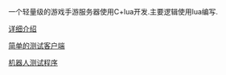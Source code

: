 一个轻量级的游戏手游服务器使用C+lua开发.主要逻辑使用lua编写.


[详细介绍](https://github.com/sniperHW/Survive/blob/master/Survive/doc/README.md)

[简单的测试客户端](https://github.com/sniperHW/MyCocos2dxTest/tree/master/TiledMap)

[机器人测试程序](https://github.com/sniperHW/Survive/blob/master/testclient.c)


